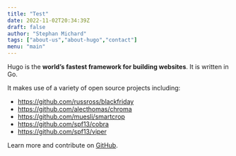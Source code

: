 ```yaml
---
title: "Test"
date: 2022-11-02T20:34:39Z
draft: false
author: "Stephan Michard"
tags: ["about-us","about-hugo","contact"]
menu: "main"
---
```



Hugo is the **world’s fastest framework for building websites**. It is written in Go.

It makes use of a variety of open source projects including:

* https://github.com/russross/blackfriday
* https://github.com/alecthomas/chroma
* https://github.com/muesli/smartcrop
* https://github.com/spf13/cobra
* https://github.com/spf13/viper

Learn more and contribute on [GitHub](https://github.com/gohugoio).

